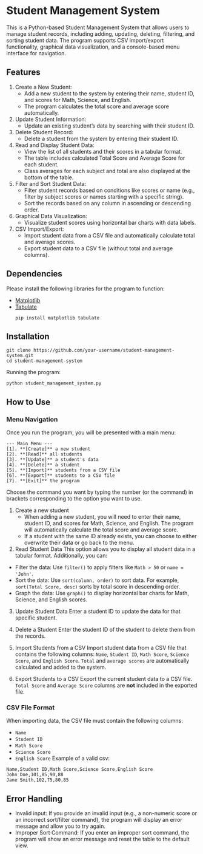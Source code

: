 # Student Management System
This is a Python-based Student Management System that allows users to manage student records, including adding, updating, deleting, filtering, and sorting student data. The program supports CSV import/export functionality, graphical data visualization, and a console-based menu interface for navigation.

## Features
1. Create a New Student:
    * Add a new student to the system by entering their name, student ID, and scores for Math, Science, and English.
    * The program calculates the total score and average score automatically.
2. Update Student Information:
    * Update an existing student’s data by searching with their student ID.
3. Delete Student Record:
    * Delete a student from the system by entering their student ID.
4. Read and Display Student Data:
    * View the list of all students and their scores in a tabular format.
    * The table includes calculated Total Score and Average Score for each student.
    * Class averages for each subject and total are also displayed at the bottom of the table.
5. Filter and Sort Student Data:
    * Filter student records based on conditions like scores or name (e.g., filter by subject scores or names starting with a specific string).
    * Sort the records based on any column in ascending or descending order.
6. Graphical Data Visualization:
    * Visualize student scores using horizontal bar charts with data labels.
7. CSV Import/Export:
    * Import student data from a CSV file and automatically calculate total and average scores.
    * Export student data to a CSV file (without total and average columns).
  
## Dependencies
Please install the following libraries for the program to function:
* [Matplotlib](https://github.com/matplotlib/matplotlib)
* [Tabulate]([https://github.com/matplotlib/matplotlib](https://github.com/astanin/python-tabulate))
    ```
    pip install matplotlib tabulate
    ```
## Installation
```
git clone https://github.com/your-username/student-management-system.git
cd student-management-system
```
Running the program:
```
python student_management_system.py
```
  
## How to Use
### Menu Navigation
Once you run the program, you will be presented with a main menu:
```
--- Main Menu ---
[1]. **[Create]** a new student
[2]. **[Read]** all students
[3]. **[Update]** a student's data
[4]. **[Delete]** a student
[5]. **[Import]** students from a CSV file
[6]. **[Export]** students to a CSV file
[7]. **[Exit]** the program
```
Choose the command you want by typing the number (or the command) in brackets corresponding to the option you want to use.
1. Create a new student
    * When adding a new student, you will need to enter their name, student ID, and scores for Math, Science, and English. The program will automatically calculate the total score and average score.
    * If a student with the same ID already exists, you can choose to either overwrite their data or go back to the menu.
2. Read Student Data
This option allows you to display all student data in a tabular format. Additionally, you can:
* Filter the data: Use `filter()` to apply filters like `Math > 50` or `name = 'John'`.
* Sort the data: Use `sort(column, order)` to sort data. For example, `sort(Total Score, desc)` sorts by total score in descending order.
* Graph the data: Use `graph()` to display horizontal bar charts for Math, Science, and English scores.
3. Update Student Data
Enter a student ID to update the data for that specific student.

4. Delete a Student
Enter the student ID of the student to delete them from the records.

5. Import Students from a CSV
Import student data from a CSV file that contains the following columns: `Name`, `Student ID`, `Math Score`, `Science Score`, and `English Score`. `Total` and `average scores` are automatically calculated and added to the system.

7. Export Students to a CSV
Export the current student data to a CSV file. `Total Score` and `Average Score` columns are **not** included in the exported file.

### CSV File Format
When importing data, the CSV file must contain the following columns:
* `Name`
* `Student ID`
* `Math Score`
* `Science Score`
* `English Score`
Example of a valid csv:
```
Name,Student ID,Math Score,Science Score,English Score
John Doe,101,85,90,88
Jane Smith,102,75,80,85
```
## Error Handling
* Invalid input: If you provide an invalid input (e.g., a non-numeric score or an incorrect sort/filter command), the program will display an error message and allow you to try again.
* Improper Sort Command: If you enter an improper sort command, the program will show an error message and reset the table to the default view.
